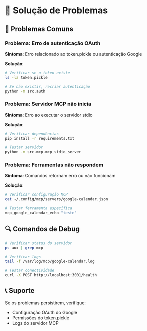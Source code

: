 # 🔧 Solução de Problemas

## 🚨 Problemas Comuns

### **Problema**: Erro de autenticação OAuth

**Sintoma**: Erro relacionado ao token.pickle ou autenticação Google

**Solução**:

```bash
# Verificar se o token existe
ls -la token.pickle

# Se não existir, recriar autenticação
python -m src.auth
```

### **Problema**: Servidor MCP não inicia

**Sintoma**: Erro ao executar o servidor stdio

**Solução**:

```bash
# Verificar dependências
pip install -r requirements.txt

# Testar servidor
python -m src.mcp.mcp_stdio_server
```

### **Problema**: Ferramentas não respondem

**Sintoma**: Comandos retornam erro ou não funcionam

**Solução**:

```bash
# Verificar configuração MCP
cat ~/.config/mcp/servers/google-calendar.json

# Testar ferramenta específica
mcp_google_calendar_echo "teste"
```

## 🔍 Comandos de Debug

```bash
# Verificar status do servidor
ps aux | grep mcp

# Verificar logs
tail -f /var/log/mcp/google-calendar.log

# Testar conectividade
curl -X POST http://localhost:3001/health
```

## 📞 Suporte

Se os problemas persistirem, verifique:

- Configuração OAuth do Google
- Permissões do token.pickle
- Logs do servidor MCP
